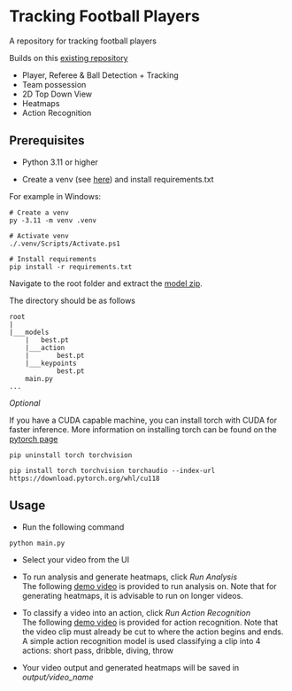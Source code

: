 # Tracking Football Players

A repository for tracking football players

Builds on this [existing repository](https://github.com/abdullahtarek/football_analysis)

- Player, Referee & Ball Detection + Tracking
- Team possession
- 2D Top Down View
- Heatmaps
- Action Recognition

## Prerequisites

- Python 3.11 or higher

- Create a venv (see [here](https://docs.python.org/3/library/venv.html)) and install requirements.txt

For example in Windows:

```console
# Create a venv
py -3.11 -m venv .venv

# Activate venv
./.venv/Scripts/Activate.ps1

# Install requirements
pip install -r requirements.txt
```

Navigate to the root folder and extract the [model zip](https://livemanchesterac-my.sharepoint.com/:u:/g/personal/steven_moussa_student_manchester_ac_uk/ETl8K3SJW9lMggHoPcMxe5gBKj3CyPyDf-0hrl7bt57VBQ?e=lRMoRv).

The directory should be as follows

```
root
|
|___models
    |   best.pt
    |___action
    |       best.pt
    |___keypoints
            best.pt
    main.py
...
```

*Optional*

If you have a CUDA capable machine, you can install torch with CUDA for faster inference. 
More information on installing torch can be found on the [pytorch page](https://pytorch.org/get-started/locally/)

```console
pip uninstall torch torchvision

pip install torch torchvision torchaudio --index-url https://download.pytorch.org/whl/cu118
```

## Usage

- Run the following command
```console
python main.py
```

- Select your video from the UI
- To run analysis and generate heatmaps, click *Run Analysis* <br> 
The following [demo video](https://livemanchesterac-my.sharepoint.com/:v:/g/personal/steven_moussa_student_manchester_ac_uk/EZrn88sAWiNJhCXDqiWXuOUBp4NbyaUu4dqm4ptlKnU1uA?nav=eyJyZWZlcnJhbEluZm8iOnsicmVmZXJyYWxBcHAiOiJPbmVEcml2ZUZvckJ1c2luZXNzIiwicmVmZXJyYWxBcHBQbGF0Zm9ybSI6IldlYiIsInJlZmVycmFsTW9kZSI6InZpZXciLCJyZWZlcnJhbFZpZXciOiJNeUZpbGVzTGlua0NvcHkifX0&e=qNnqoe) is provided to run analysis on. Note that for generating heatmaps, it is advisable to run on longer videos.
- To classify a video into an action, click *Run Action Recognition* <br>
The following [demo video](https://livemanchesterac-my.sharepoint.com/:v:/g/personal/steven_moussa_student_manchester_ac_uk/EV7phZXB17pJl9lTHtnHBSMBP-HqF4FewgUAE4VaFFN7hg?nav=eyJyZWZlcnJhbEluZm8iOnsicmVmZXJyYWxBcHAiOiJPbmVEcml2ZUZvckJ1c2luZXNzIiwicmVmZXJyYWxBcHBQbGF0Zm9ybSI6IldlYiIsInJlZmVycmFsTW9kZSI6InZpZXciLCJyZWZlcnJhbFZpZXciOiJNeUZpbGVzTGlua0NvcHkifX0&e=rIainF) is provided for action recognition. Note that the video clip must already be cut to where the action begins and ends. A simple action recognition model is used classifying a clip into 4 actions: short pass, dribble, diving, throw

- Your video output and generated heatmaps will be saved in *output/video_name*